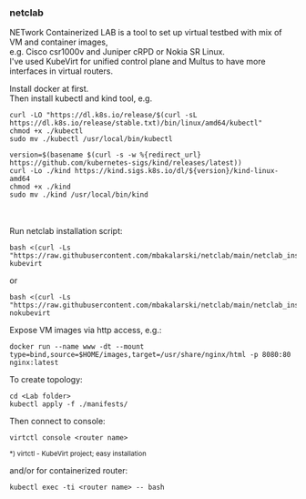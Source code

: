 ### netclab
NETwork Containerized LAB is a tool to set up virtual testbed with mix of VM and container images,<br>
e.g. Cisco csr1000v and Juniper cRPD or Nokia SR Linux.<br>
I've used KubeVirt for unified control plane and Multus to have more interfaces in virtual routers.<br>

Install docker at first.<br>
Then install kubectl and kind tool, e.g.
```
curl -LO "https://dl.k8s.io/release/$(curl -sL https://dl.k8s.io/release/stable.txt)/bin/linux/amd64/kubectl"
chmod +x ./kubectl
sudo mv ./kubectl /usr/local/bin/kubectl
```
```
version=$(basename $(curl -s -w %{redirect_url} https://github.com/kubernetes-sigs/kind/releases/latest))
curl -Lo ./kind https://kind.sigs.k8s.io/dl/${version}/kind-linux-amd64
chmod +x ./kind
sudo mv ./kind /usr/local/bin/kind
```
<br><br>
Run netclab installation script:
```
bash <(curl -Ls "https://raw.githubusercontent.com/mbakalarski/netclab/main/netclab_install.sh") kubevirt
```
or
```
bash <(curl -Ls "https://raw.githubusercontent.com/mbakalarski/netclab/main/netclab_install.sh") nokubevirt
```
Expose VM images via http access, e.g.:
```
docker run --name www -dt --mount type=bind,source=$HOME/images,target=/usr/share/nginx/html -p 8080:80 nginx:latest
```


To create topology:
```
cd <Lab folder>
kubectl apply -f ./manifests/
```


Then connect to console:
```
virtctl console <router name>
```
<small>*) virtctl - KubeVirt project; easy installation</small>

and/or for containerized router:
```
kubectl exec -ti <router name> -- bash
```
